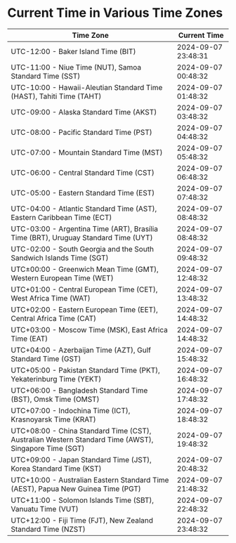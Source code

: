 # Current Time in Various Time Zones

| Time Zone | Current Time |
|-----------|--------------|
| UTC-12:00 - Baker Island Time (BIT) | 2024-09-07 23:48:31 |
| UTC-11:00 - Niue Time (NUT), Samoa Standard Time (SST) | 2024-09-07 00:48:32 |
| UTC-10:00 - Hawaii-Aleutian Standard Time (HAST), Tahiti Time (TAHT) | 2024-09-07 01:48:32 |
| UTC-09:00 - Alaska Standard Time (AKST) | 2024-09-07 03:48:32 |
| UTC-08:00 - Pacific Standard Time (PST) | 2024-09-07 04:48:32 |
| UTC-07:00 - Mountain Standard Time (MST) | 2024-09-07 05:48:32 |
| UTC-06:00 - Central Standard Time (CST) | 2024-09-07 06:48:32 |
| UTC-05:00 - Eastern Standard Time (EST) | 2024-09-07 07:48:32 |
| UTC-04:00 - Atlantic Standard Time (AST), Eastern Caribbean Time (ECT) | 2024-09-07 08:48:32 |
| UTC-03:00 - Argentina Time (ART), Brasília Time (BRT), Uruguay Standard Time (UYT) | 2024-09-07 08:48:32 |
| UTC-02:00 - South Georgia and the South Sandwich Islands Time (SGT) | 2024-09-07 09:48:32 |
| UTC±00:00 - Greenwich Mean Time (GMT), Western European Time (WET) | 2024-09-07 12:48:32 |
| UTC+01:00 - Central European Time (CET), West Africa Time (WAT) | 2024-09-07 13:48:32 |
| UTC+02:00 - Eastern European Time (EET), Central Africa Time (CAT) | 2024-09-07 14:48:32 |
| UTC+03:00 - Moscow Time (MSK), East Africa Time (EAT) | 2024-09-07 14:48:32 |
| UTC+04:00 - Azerbaijan Time (AZT), Gulf Standard Time (GST) | 2024-09-07 15:48:32 |
| UTC+05:00 - Pakistan Standard Time (PKT), Yekaterinburg Time (YEKT) | 2024-09-07 16:48:32 |
| UTC+06:00 - Bangladesh Standard Time (BST), Omsk Time (OMST) | 2024-09-07 17:48:32 |
| UTC+07:00 - Indochina Time (ICT), Krasnoyarsk Time (KRAT) | 2024-09-07 18:48:32 |
| UTC+08:00 - China Standard Time (CST), Australian Western Standard Time (AWST), Singapore Time (SGT) | 2024-09-07 19:48:32 |
| UTC+09:00 - Japan Standard Time (JST), Korea Standard Time (KST) | 2024-09-07 20:48:32 |
| UTC+10:00 - Australian Eastern Standard Time (AEST), Papua New Guinea Time (PGT) | 2024-09-07 21:48:32 |
| UTC+11:00 - Solomon Islands Time (SBT), Vanuatu Time (VUT) | 2024-09-07 22:48:32 |
| UTC+12:00 - Fiji Time (FJT), New Zealand Standard Time (NZST) | 2024-09-07 23:48:32 |
